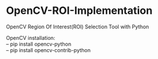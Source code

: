 # OpenCV-ROI-Implementation
OpenCV Region Of Interest(ROI) Selection Tool with Python
  
  OpenCV installation:  
– pip install opencv-python  
– pip install opencv-contrib-python  

